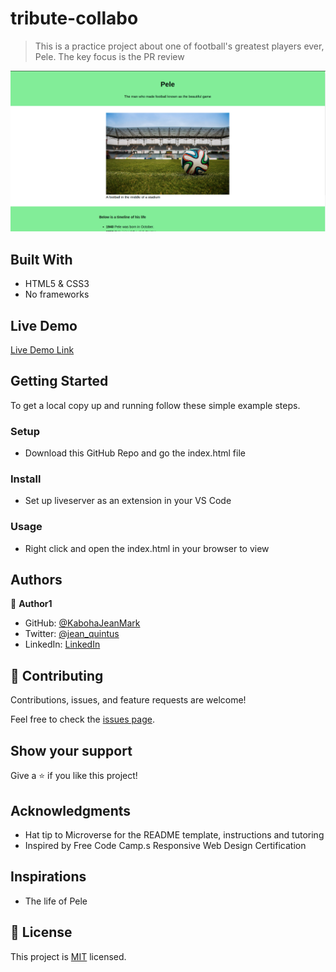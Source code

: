 # tribute-collabo

> This is a practice project about one of football's greatest players ever, Pele. The key focus is the PR review

![screenshot](./screenshot.png)

## Built With

- HTML5 & CSS3
- No frameworks

## Live Demo

[Live Demo Link](https://kabohajeanmark-nytimes-clone.onrender.com/)


## Getting Started

To get a local copy up and running follow these simple example steps.

### Setup
- Download this GitHub Repo and go the index.html file

### Install
- Set up liveserver as an extension in your VS Code

### Usage
- Right click and open the index.html in your browser to view


## Authors

👤 **Author1**

- GitHub: [@KabohaJeanMark](https://github.com/KabohaJeanMark)
- Twitter: [@jean_quintus](https://twitter.com/jean_quintus)
- LinkedIn: [LinkedIn](https://www.linkedin.com/in/jean-mark-kaboha-software-engineer/)


## 🤝 Contributing

Contributions, issues, and feature requests are welcome!

Feel free to check the [issues page](issues/).

## Show your support

Give a ⭐️ if you like this project!

## Acknowledgments

- Hat tip to Microverse for the README template, instructions and tutoring
- Inspired by Free Code Camp.s Responsive Web Design Certification

## Inspirations
- The life of Pele

## 📝 License

This project is [MIT](./LICENSE) licensed.